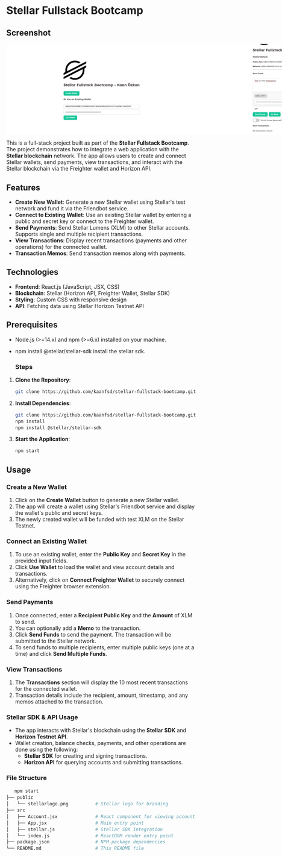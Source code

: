 # Stellar Fullstack Bootcamp


## Screenshot

<div style="display: flex; justify-content: space-between;">
    <img src="https://github.com/kaanfsd/Stellar-Fullstack-Bootcamp/blob/main/public/1.png?raw=true" alt="Wallet1" width="600"/>
    <img src="https://github.com/kaanfsd/Stellar-Fullstack-Bootcamp/blob/main/public/3.png?raw=true" alt="Wallet3" width="600"/>
    <img src="https://github.com/kaanfsd/Stellar-Fullstack-Bootcamp/blob/main/public/4.png?raw=true" alt="Wallet4" width="600"/>
</div>

This is a full-stack project built as part of the **Stellar Fullstack Bootcamp**. The project demonstrates how to integrate a web application with the **Stellar blockchain** network. The app allows users to create and connect Stellar wallets, send payments, view transactions, and interact with the Stellar blockchain via the Freighter wallet and Horizon API.

## Features

- **Create New Wallet**: Generate a new Stellar wallet using Stellar's test network and fund it via the Friendbot service.
- **Connect to Existing Wallet**: Use an existing Stellar wallet by entering a public and secret key or connect to the Freighter wallet.
- **Send Payments**: Send Stellar Lumens (XLM) to other Stellar accounts. Supports single and multiple recipient transactions.
- **View Transactions**: Display recent transactions (payments and other operations) for the connected wallet.
- **Transaction Memos**: Send transaction memos along with payments.

## Technologies

- **Frontend**: React.js (JavaScript, JSX, CSS)
- **Blockchain**: Stellar (Horizon API, Freighter Wallet, Stellar SDK)
- **Styling**: Custom CSS with responsive design
- **API**: Fetching data using Stellar Horizon Testnet API

## Prerequisites
- Node.js (>=14.x) and npm (>=6.x) installed on your machine.
- npm install @stellar/stellar-sdk install the stellar sdk.

  ### Steps

1. **Clone the Repository**:

   ```bash
   git clone https://github.com/kaanfsd/stellar-fullstack-bootcamp.git

2. **Install Dependencies**:

   ```bash
   git clone https://github.com/kaanfsd/stellar-fullstack-bootcamp.git
   npm install
   npm install @stellar/stellar-sdk

3. **Start the Application**:

   ```bash
   npm start

## Usage

### Create a New Wallet

1. Click on the **Create Wallet** button to generate a new Stellar wallet.
2. The app will create a wallet using Stellar's Friendbot service and display the wallet's public and secret keys.
3. The newly created wallet will be funded with test XLM on the Stellar Testnet.

### Connect an Existing Wallet

1. To use an existing wallet, enter the **Public Key** and **Secret Key** in the provided input fields.
2. Click **Use Wallet** to load the wallet and view account details and transactions.
3. Alternatively, click on **Connect Freighter Wallet** to securely connect using the Freighter browser extension.

### Send Payments

1. Once connected, enter a **Recipient Public Key** and the **Amount** of XLM to send.
2. You can optionally add a **Memo** to the transaction.
3. Click **Send Funds** to send the payment. The transaction will be submitted to the Stellar network.
4. To send funds to multiple recipients, enter multiple public keys (one at a time) and click **Send Multiple Funds**.

### View Transactions

1. The **Transactions** section will display the 10 most recent transactions for the connected wallet.
2. Transaction details include the recipient, amount, timestamp, and any memos attached to the transaction.

### Stellar SDK & API Usage

- The app interacts with Stellar's blockchain using the **Stellar SDK** and **Horizon Testnet API**.
- Wallet creation, balance checks, payments, and other operations are done using the following:
  - **Stellar SDK** for creating and signing transactions.
  - **Horizon API** for querying accounts and submitting transactions.

### File Structure

  ```bash
     npm start
  ├── public
  │   └── stellarlogo.png          # Stellar logo for branding
  ├── src
  │   ├── Account.jsx              # React component for viewing account and transactions
  │   ├── App.jsx                  # Main entry point
  │   ├── stellar.js               # Stellar SDK integration
  │   └── index.js                 # ReactDOM render entry point
  ├── package.json                 # NPM package dependencies
  └── README.md                    # This README file




